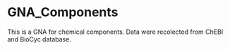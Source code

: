 # GNA_Components
This is a GNA for chemical components.
Data were recolected from ChEBI and BioCyc database.

